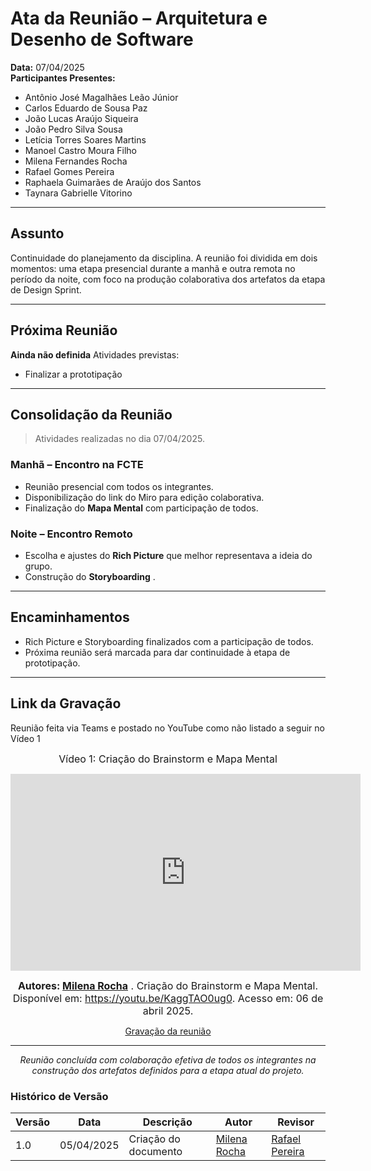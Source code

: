 <a id="ata2"></a>

# Ata da Reunião – Arquitetura e Desenho de Software

**Data:** 07/04/2025  
**Participantes Presentes:**  
- Antônio José Magalhães Leão Júnior  
- Carlos Eduardo de Sousa Paz  
- João Lucas Araújo Siqueira  
- João Pedro Silva Sousa  
- Letícia Torres Soares Martins  
- Manoel Castro Moura Filho  
- Milena Fernandes Rocha  
- Rafael Gomes Pereira  
- Raphaela Guimarães de Araújo dos Santos  
- Taynara Gabrielle Vitorino  

---

## Assunto

Continuidade do planejamento da disciplina. A reunião foi dividida em dois momentos: uma etapa presencial durante a manhã e outra remota no período da noite, com foco na produção colaborativa dos artefatos da etapa de Design Sprint.

---

## Próxima Reunião

**Ainda não definida**
Atividades previstas:
- Finalizar a prototipação

---

## Consolidação da Reunião

> Atividades realizadas no dia 07/04/2025.

### Manhã – Encontro na FCTE
- Reunião presencial com todos os integrantes.
- Disponibilização do link do Miro para edição colaborativa.
- Finalização do **Mapa Mental** com participação de todos.

### Noite – Encontro Remoto
- Escolha e ajustes do **Rich Picture** que melhor representava a ideia do grupo.
- Construção do **Storyboarding** .

---

## Encaminhamentos
- Rich Picture e Storyboarding finalizados com a participação de todos.  
- Próxima reunião será marcada para dar continuidade à etapa de prototipação.

---

## Link da Gravação

Reunião feita via Teams e postado no YouTube como não listado a seguir no Vídeo 1


<div style="text-align: center">

<font size="3"><p style="text-align: center">Vídeo 1: Criação do Brainstorm e Mapa Mental </p></font>
<iframe width="560" height="315" src="https://www.youtube.com/embed/KaggTAO0ug0?si=pvrVrDCJbFKLavgp" title="YouTube video player" frameborder="0" allow="accelerometer; autoplay; clipboard-write; encrypted-media; gyroscope; picture-in-picture; web-share" referrerpolicy="strict-origin-when-cross-origin" allowfullscreen></iframe>


<font size="3"><p style="text-align: center"><b>Autores: [Milena Rocha](https://github.com/MilenaFRocha)</b> . Criação do Brainstorm e Mapa Mental. Disponível em: <a href="https://youtu.be/KaggTAO0ug0">https://youtu.be/KaggTAO0ug0</a>. Acesso em: 06 de abril 2025.</p></font>

[Gravação da reunião](https://youtu.be/KaggTAO0ug0)

---

_Reunião concluída com colaboração efetiva de todos os integrantes na construção dos artefatos definidos para a etapa atual do projeto._

</div>



### **Histórico de Versão**

| Versão | Data       | Descrição                                      | Autor               | Revisor            |
|--------|------------|------------------------------------------------|---------------------|--------------------|
| 1.0    | 05/04/2025 | Criação do documento | [Milena Rocha](https://github.com/milenafrocha)          |  [Rafael Pereira](https://github.com/rafgpereira)  |